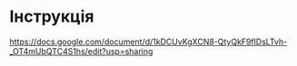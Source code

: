 # Інструкція
https://docs.google.com/document/d/1kDCUvKgXCN8-QtyQkF9flDsLTvh-_OT4mUbQTC4S1hs/edit?usp=sharing
